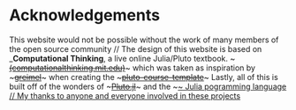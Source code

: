 # Acknowledgements

This website would not be possible without the work of many members of the open source community
//
The design of this website is based on _**Computational Thinking**, a live online Julia/Pluto textbook. ~~~<a href="https://computationalthinking.mit.edu" target="_blank">(computationalthinking.mit.edu)</a>~~~ 
which was taken as inspiration by ~~~<a href="https://github.com/greimel" target="_blank">greimel</a>~~~ when creating the ~~~<a href="https://github.com/greimel/pluto-course-template" target="_blank">pluto-course-template</a>~~~
Lastly, all of this is built off of the wonders of ~~~<a href="https://plutojl.org/" target="_blank">Pluto.jl</a>~~~ and the ~~~<a href="https://julialang.org/" target="_blank">~~~ Julia pogramming language
//
My thanks to anyone and everyone involved in these projects 